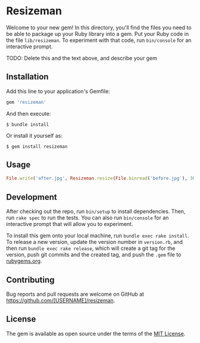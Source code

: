 # Resizeman

Welcome to your new gem! In this directory, you'll find the files you need to be able to package up your Ruby library into a gem. Put your Ruby code in the file `lib/resizeman`. To experiment with that code, run `bin/console` for an interactive prompt.

TODO: Delete this and the text above, and describe your gem

## Installation

Add this line to your application's Gemfile:

```ruby
gem 'resizeman'
```

And then execute:

    $ bundle install

Or install it yourself as:

    $ gem install resizeman

## Usage

```ruby
File.write('after.jpg', Resizeman.resize(File.binread('before.jpg'), 300))
```

## Development

After checking out the repo, run `bin/setup` to install dependencies. Then, run `rake spec` to run the tests. You can also run `bin/console` for an interactive prompt that will allow you to experiment.

To install this gem onto your local machine, run `bundle exec rake install`. To release a new version, update the version number in `version.rb`, and then run `bundle exec rake release`, which will create a git tag for the version, push git commits and the created tag, and push the `.gem` file to [rubygems.org](https://rubygems.org).

## Contributing

Bug reports and pull requests are welcome on GitHub at https://github.com/[USERNAME]/resizeman.

## License

The gem is available as open source under the terms of the [MIT License](https://opensource.org/licenses/MIT).
